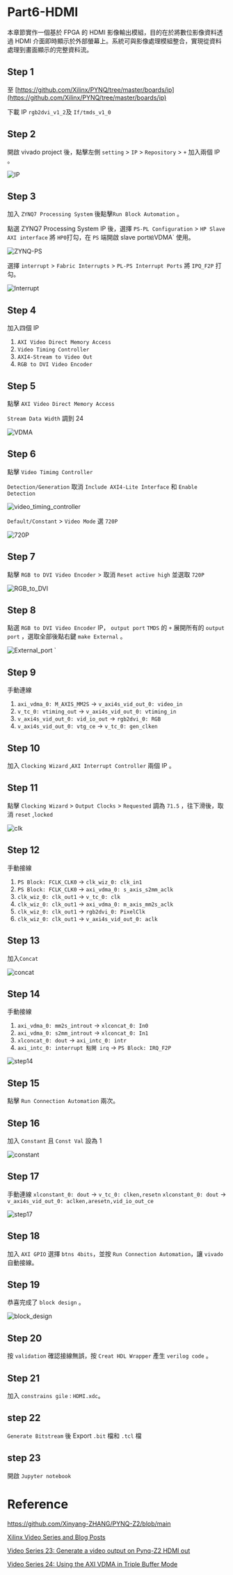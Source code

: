 # Part6-HDMI

本章節實作一個基於 FPGA 的 HDMI 影像輸出模組，目的在於將數位影像資料透過 HDMI 介面即時顯示於外部螢幕上。系統可與影像處理模組整合，實現從資料處理到畫面顯示的完整資料流。

## Step 1 

至 [https://github.com/Xilinx/PYNQ/tree/master/boards/ip](https://github.com/Xilinx/PYNQ/tree/master/boards/ip)

下載 IP `rgb2dvi_v1_2`及 `If/tmds_v1_0`


## Step 2 

開啟 vivado project 後，點擊左側 `setting` > `IP` > `Repository`  > `+`
加入兩個 IP 。

![IP](./PNG/IP.png)


## Step 3

加入 `ZYNQ7 Processing System` 後點擊`Run Block Automation` 。

點選 ZYNQ7 Processing System IP 後，選擇 `PS-PL Configuration` > `HP Slave AXI interface` 將 ` HP0 `打勾，在 `PS` 端開啟 slave port` 給 `VDMA` 使用。

![ZYNQ-PS](./PNG/ZYNQ-PS.png)

選擇 `interrupt` > `Fabric Interrupts` > `PL-PS Interrupt Ports` 將 `IPQ_F2P` 打勾。

![Interrupt](./PNG/Interrupt.png)


## Step 4

加入四個 IP

1. `AXI Video Direct Memory Access`
2. `Video Timing Controller`
3. `AXI4-Stream to Video Out`
4. `RGB to DVI Video Encoder`

## Step 5

點擊 `AXI Video Direct Memory Access`

`Stream Data Width` 調到 24

![VDMA](./PNG/VDMA.png)


## Step 6

點擊 `Video Timimg Controller` 

`Detection/Generation` 取消 `Include AXI4-Lite Interface` 和 `Enable Detection`

![video_timing_controller](./PNG/video_timing_controller.png)

`Default/Constant` > `Video Mode` 選 `720P`

![720P](./PNG/720P.png)


## Step 7

點擊 `RGB to DVI Video Encoder` > 取消 `Reset active high` 並選取 `720P`

![RGB_to_DVI](./PNG/RGB_to_DVI.png)


## Step 8

點選 `RGB to DVI Video Encoder` IP， `output port` `TMDS` 的 `+` 展開所有的 `output port` ，選取全部後點右鍵 `make External` 。

![External_port](./PNG/External_port.png)
`
## Step 9

手動連線
1. `axi_vdma_0: M_AXIS_MM2S` -> `v_axi4s_vid_out_0: video_in`
2. `v_tc_0: vtiming_out` -> `v_axi4s_vid_out_0: vtiming_in`
3. `v_axi4s_vid_out_0: vid_io_out` -> `rgb2dvi_0: RGB`
4. `v_axi4s_vid_out_0: vtg_ce` -> `v_tc_0: gen_clken`

## Step 10
加入 `Clocking Wizard` ,`AXI Interrupt Controller` 兩個 IP 。

## Step 11

點擊 `Clocking Wizard` > `Output Clocks` > `Requested` 調為 `71.5` ，往下滑後，取消 `reset` ,`locked`

![clk](./PNG/clk.png)

## Step 12

手動接線
1. `PS Block: FCLK_CLK0` -> `clk_wiz_0: clk_in1`
2. `PS Block: FCLK_CLK0` -> `axi_vdma_0: s_axis_s2mm_aclk`
3. `clk_wiz_0: clk_out1` -> `v_tc_0: clk`
4. `clk_wiz_0: clk_out1` -> `axi_vdma_0: m_axis_mm2s_aclk`
5. `clk_wiz_0: clk_out1` -> `rgb2dvi_0: PixelClk`
6. `clk_wiz_0: clk_out1` -> `v_axi4s_vid_out_0: aclk`

## Step 13

加入`Concat`

![concat](./PNG/Concat.png)

## Step 14

手動接線

1. `axi_vdma_0: mm2s_introut` -> `xlconcat_0: In0`
2. `axi_vdma_0: s2mm_introut` -> `xlconcat_0: In1`
3. `xlconcat_0: dout` -> `axi_intc_0: intr`
4. `axi_intc_0: interrupt 點開 irq` -> `PS Block: IRQ_F2P`

![step14](./PNG/step14.png)

## Step 15

點擊  `Run Connection Automation` 兩次。


## Step 16

加入 `Constant` 且 `Const Val` 設為 1

![constant](./PNG/constant.png)

## Step 17

手動連線
`xlconstant_0: dout` -> `v_tc_0: clken,resetn`
`xlconstant_0: dout` -> `v_axi4s_vid_out_0: aclken,aresetn,vid_io_out_ce`

![step17](./PNG/step17.png)


## Step 18
加入 `AXI GPIO` 選擇 `btns 4bits`，並按 `Run Connection Automation`，讓 `vivado` 自動接線。


## Step 19

恭喜完成了 `block design` 。

![block_design](./PNG/block_design.png)

## Step 20

按 `validation` 確認接線無誤，按 `Creat HDL Wrapper` 產生 `verilog code` 。

## Step 21

加入 `constrains gile` : `HDMI.xdc`。

## step 22

`Generate Bitstream` 後 Export `.bit` 檔和 `.tcl` 檔


## step 23

開啟 `Jupyter notebook`


# Reference

https://github.com/Xinyang-ZHANG/PYNQ-Z2/blob/main

[Xilinx Video Series and Blog Posts](https://adaptivesupport.amd.com/s/question/0D52E00006hpsS0SAI/xilinx-video-series-and-blog-posts?language=en_US)

[Video Series 23: Generate a video output on Pynq-Z2 HDMI out](https://adaptivesupport.amd.com/s/article/932553?language=zh_CN)

[Video Series 24: Using the AXI VDMA in Triple Buffer Mode](https://adaptivesupport.amd.com/s/article/938327?language=zh_CN)
